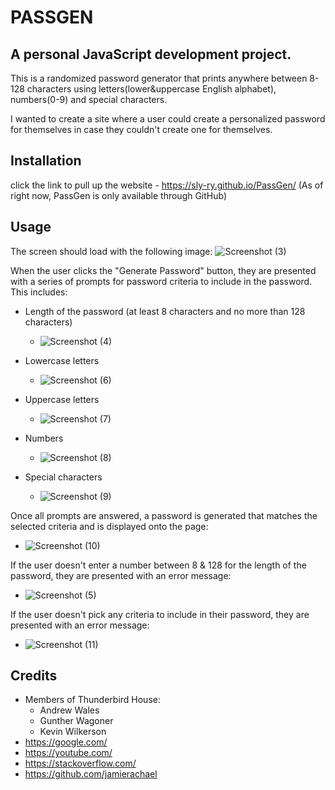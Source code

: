 # PASSGEN
## A personal JavaScript development project.

This is a randomized password generator that prints anywhere between 8-128 characters using letters(lower&uppercase English alphabet), numbers(0-9) and special characters.

I wanted to create a site where a user could create a personalized password for themselves in case they couldn't create one for themselves.

## Installation
click the link to pull up the website - https://sly-ry.github.io/PassGen/
(As of right now, PassGen is only available through GitHub)

## Usage
The screen should load with the following image:
![Screenshot (3)](https://user-images.githubusercontent.com/93052960/147857651-b54da18a-d428-498d-9870-a840cc2ddcb7.png)

When the user clicks the "Generate Password" button, they are presented with a series of prompts for password criteria to include in the password.
This includes:
- Length of the password (at least 8 characters and no more than 128 characters)
  - ![Screenshot (4)](https://user-images.githubusercontent.com/93052960/147857895-8bcc1193-20d2-45fc-8985-7490f1723b6b.png)

- Lowercase letters
  - ![Screenshot (6)](https://user-images.githubusercontent.com/93052960/147857933-169da38e-4905-4da5-a757-361a99613ced.png)

- Uppercase letters
  - ![Screenshot (7)](https://user-images.githubusercontent.com/93052960/147857936-96cd91a4-cde7-4747-9ce2-7a5ea6afd86e.png)

- Numbers
  - ![Screenshot (8)](https://user-images.githubusercontent.com/93052960/147857946-8b04c475-858e-4632-b409-8e7bb596e889.png)

- Special characters
  - ![Screenshot (9)](https://user-images.githubusercontent.com/93052960/147857951-b0de7b53-47a3-4fb0-9e34-8adf8309274e.png)

Once all prompts are answered, a password is generated that matches the selected criteria and is displayed onto the page:
- ![Screenshot (10)](https://user-images.githubusercontent.com/93052960/147857977-c8428a6c-a5d1-4358-823a-2fd16c04a111.png)

If the user doesn't enter a number between 8 & 128 for the length of the password, they are presented with an error message:
- ![Screenshot (5)](https://user-images.githubusercontent.com/93052960/147857924-fedd7a73-6b57-47c4-8f94-fdc07c89ba36.png)

If the user doesn't pick any criteria to include in their password, they are presented with an error message:
- ![Screenshot (11)](https://user-images.githubusercontent.com/93052960/147858024-ea04d3e8-0466-4677-95bc-fa5cd4a385b1.png)

## Credits
- Members of Thunderbird House:
  - Andrew Wales 
  - Gunther Wagoner
  - Kevin Wilkerson
- https://google.com/
- https://youtube.com/
- https://stackoverflow.com/
- https://github.com/jamierachael
